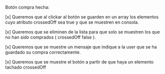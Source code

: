 


Botón compra hecha:

[x] Queremos que al clickar al botón se guarden en un array los elementos cuyo atributo crossedOff sea true y que se muestren en consola.

[x] Queremos que se eliminen de la lista para que solo se muestren los que no han sido comprados ( crossedOff false ).

[x] Queremos que se muestre un mensaje que indique a la user que se ha guardado su compra correctamente.

[x] Queremos que se muestre el botón a partir de que haya un elemento tachado crossedOff 
